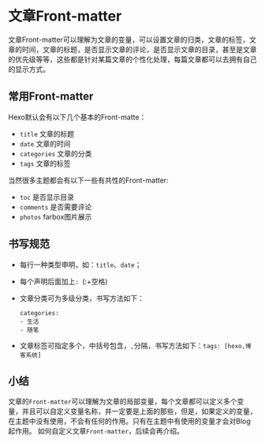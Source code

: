 # 文章Front-matter
文章Front-matter可以理解为文章的变量，可以设置文章的归类，文章的标签，文章的时间，文章的标题，是否显示文章的评论，是否显示文章的目录，甚至是文章的优先级等等，这些都是针对某篇文章的个性化处理，每篇文章都可以去拥有自己的显示方式。

## 常用Front-matter
Hexo默认会有以下几个基本的Front-matte：
- `title`  文章的标题
- `date` 文章的时间
- `categories` 文章的分类
- `tags` 文章的标签

当然很多主题都会有以下一些有共性的Front-matter:
- `toc` 是否显示目录
- `comments` 是否需要评论
- `photos` farbox图片展示
 
## 书写规范
- 每行一种类型申明，如：`title`、`date`；
- 每个声明后面加上`: `(:+空格)
- 文章分类可为多级分类，书写方法如下：

    ```
    categories: 
    - 生活
    - 随笔
    ```

- 文章标签可指定多个，中括号包含，`,`分隔，书写方法如下：`tags: [hexo,博客系统]`

## 小结
文章的`Front-matter`可以理解为文章的局部变量，每个文章都可以定义多个变量，并且可以自定义变量名称，并一定要是上面的那些，但是，如果定义的变量，在主题中没有使用，不会有任何的作用。只有在主题中有使用的变量才会对Blog起作用。
如何自定义文章`Front-matter`，后续会再介绍。
